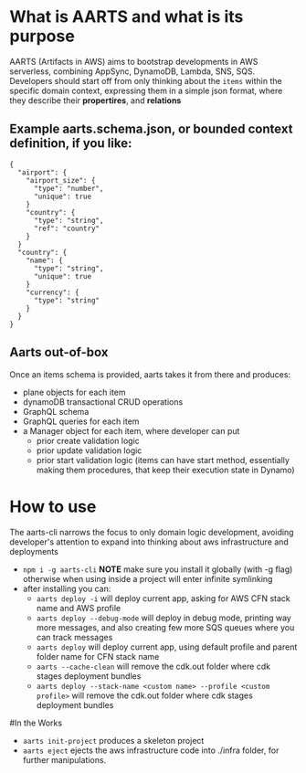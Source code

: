 # What is AARTS and what is its purpose
AARTS (Artifacts in AWS) aims to bootstrap developments in AWS serverless, combining AppSync, DynamoDB, Lambda, SNS, SQS.
Developers should start off from only thinking about the `items` within the specific domain context, expressing them in a simple json format, where they describe their **propertires**, and **relations**

## Example aarts.schema.json, or bounded context definition, if you like:

```
{
  "airport": {
    "airport_size": {
      "type": "number",
      "unique": true
    }
    "country": {
      "type": "string",
      "ref": "country"
    }
  }
  "country": {
    "name": {
      "type": "string",
      "unique": true
    }
    "currency": {
      "type": "string"
    }
  }
}
```

## Aarts out-of-box
Once an items schema is provided, aarts takes it from there and produces:
- plane objects for each item
- dynamoDB transactional CRUD operations
- GraphQL schema 
- GraphQL queries for each item
- a Manager object for each item, where developer can put
  - prior create validation logic
  - prior update validation logic
  - prior start validation logic (items can have start method, essentially making them procedures, that keep their execution state in Dynamo)

# How to use

The aarts-cli narrows the focus to only domain logic development, avoiding developer's attention to expand into thinking about aws infrastructure and deployments
- `npm i -g aarts-cli` **NOTE** make sure you install it globally (with -g flag) otherwise when using inside a project will enter infinite symlinking
- after installing you can:
  - `aarts deploy -i` will deploy current app, asking for AWS CFN stack name and AWS profile
  - `aarts deploy --debug-mode` will deploy in debug mode, printing way more messages, and also creating few more SQS queues where you can track messages
  - `aarts deploy` will deploy current app, using default profile and parent folder name for CFN stack name
  - `aarts --cache-clean` will remove the cdk.out folder where cdk stages deployment bundles
  - `aarts deploy --stack-name <custom name> --profile <custom profile>` will remove the cdk.out folder where cdk stages deployment bundles

#In the Works
- `aarts init-project` produces a skeleton project
- `aarts eject` ejects the aws infrastructure code into ./infra folder, for further manipulations.
